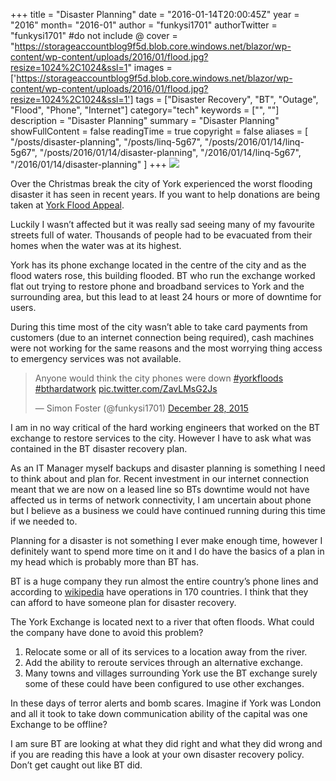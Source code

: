 +++
title = "Disaster Planning"
date = "2016-01-14T20:00:45Z"
year = "2016"
month= "2016-01"
author = "funkysi1701"
authorTwitter = "funkysi1701" #do not include @
cover = "https://storageaccountblog9f5d.blob.core.windows.net/blazor/wp-content/wp-content/uploads/2016/01/flood.jpg?resize=1024%2C1024&ssl=1"
images = ['https://storageaccountblog9f5d.blob.core.windows.net/blazor/wp-content/wp-content/uploads/2016/01/flood.jpg?resize=1024%2C1024&ssl=1']
tags = ["Disaster Recovery", "BT", "Outage", "Flood", "Phone", "Internet"]
category="tech"
keywords = ["", ""]
description =  "Disaster Planning"
summary = "Disaster Planning"
showFullContent = false
readingTime = true
copyright = false
aliases = [
    "/posts/disaster-planning",
    "/posts/linq-5g67",
    "/posts/2016/01/14/linq-5g67",
    "/posts/2016/01/14/disaster-planning",
    "/2016/01/14/linq-5g67",
    "/2016/01/14/disaster-planning"
]
+++
![](https://storageaccountblog9f5d.blob.core.windows.net/blazor/wp-content/wp-content/uploads/2016/01/flood.jpg?resize=1024%2C1024&ssl=1)

Over the Christmas break the city of York experienced the worst flooding disaster it has seen in recent years. If you want to help donations are being taken at [York Flood Appeal](https://mydonate.bt.com/events/yorkfloodappeal/272657).

Luckily I wasn’t affected but it was really sad seeing many of my favourite streets full of water. Thousands of people had to be evacuated from their homes when the water was at its highest.

York has its phone exchange located in the centre of the city and as the flood waters rose, this building flooded. BT who run the exchange worked flat out trying to restore phone and broadband services to York and the surrounding area, but this lead to at least 24 hours or more of downtime for users.

During this time most of the city wasn’t able to take card payments from customers (due to an internet connection being required), cash machines were not working for the same reasons and the most worrying thing access to emergency services was not available.

<blockquote class="twitter-tweet"><p lang="en" dir="ltr">Anyone would think the city phones were down <a href="https://twitter.com/hashtag/yorkfloods?src=hash&amp;ref_src=twsrc%5Etfw">#yorkfloods</a> <a href="https://twitter.com/hashtag/bthardatwork?src=hash&amp;ref_src=twsrc%5Etfw">#bthardatwork</a> <a href="https://t.co/ZavLMsG2Js">pic.twitter.com/ZavLMsG2Js</a></p>&mdash; Simon Foster (@funkysi1701) <a href="https://twitter.com/funkysi1701/status/681439632886738944?ref_src=twsrc%5Etfw">December 28, 2015</a></blockquote> <script async src="https://platform.twitter.com/widgets.js" charset="utf-8"></script>

I am in no way critical of the hard working engineers that worked on the BT exchange to restore services to the city. However I have to ask what was contained in the BT disaster recovery plan.

As an IT Manager myself backups and disaster planning is something I need to think about and plan for. Recent investment in our internet connection meant that we are now on a leased line so BTs downtime would not have affected us in terms of network connectivity, I am uncertain about phone but I believe as a business we could have continued running during this time if we needed to.

Planning for a disaster is not something I ever make enough time, however I definitely want to spend more time on it and I do have the basics of a plan in my head which is probably more than BT has.

BT is a huge company they run almost the entire country’s phone lines and according to [wikipedia](https://en.wikipedia.org/wiki/BT_Group) have operations in 170 countries. I think that they can afford to have someone plan for disaster recovery.

The York Exchange is located next to a river that often floods. What could the company have done to avoid this problem?

1. Relocate some or all of its services to a location away from the river.
2. Add the ability to reroute services through an alternative exchange.
3. Many towns and villages surrounding York use the BT exchange surely some of these could have been configured to use other exchanges.

In these days of terror alerts and bomb scares. Imagine if York was London and all it took to take down communication ability of the capital was one Exchange to be offline?

I am sure BT are looking at what they did right and what they did wrong and if you are reading this have a look at your own disaster recovery policy. Don’t get caught out like BT did.